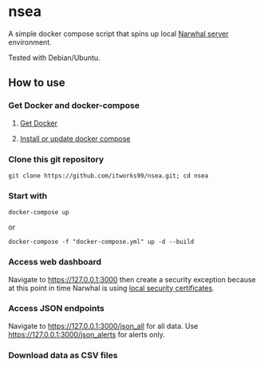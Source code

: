 # nsea

A simple docker compose script that spins up local [Narwhal server](https://github.com/itworks99/narwhal) environment.

Tested with Debian/Ubuntu.

## How to use

### Get Docker and docker-compose

1. [Get Docker](https://docs.docker.com/install/)

2. [Install or update docker compose](https://docs.docker.com/compose/install/)

### Clone this git repository

    git clone https://github.com/itworks99/nsea.git; cd nsea

### Start with

    docker-compose up

or

    docker-compose -f "docker-compose.yml" up -d --build

### Access web dashboard

Navigate to https://127.0.0.1:3000 then create a security exception because at this point in time Narwhal is using [local security certificates](https://letsencrypt.org/docs/certificates-for-localhost/).

### Access JSON endpoints

Navigate to https://127.0.0.1:3000/json_all for all data. Use https://127.0.0.1:3000/json_alerts for alerts only.


### Download data as CSV files
